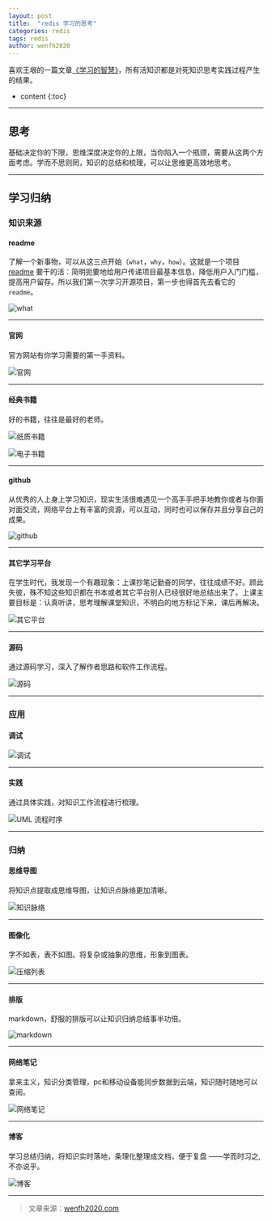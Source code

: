 ```yaml
---
layout: post
title:  "redis 学习的思考"
categories: redis
tags: redis
author: wenfh2020
---
```


喜欢王垠的一篇文章[《学习的智慧》](http://www.yinwang.org/blog-cn/2019/07/12/learning-philosophy)，所有活知识都是对死知识思考实践过程产生的结果。



* content
{:toc}

---

## 思考

基础决定你的下限，思维深度决定你的上限，当你陷入一个瓶颈，需要从这两个方面考虑。学而不思则罔，知识的总结和梳理，可以让思维更高效地思考。

---

## 学习归纳

### 知识来源

#### readme

了解一个新事物，可以从这三点开始（`what`，`why`，`how`）。这就是一个项目 [readme](https://github.com/antirez/redis/tree/2669fb8364c4c4080b7b75809ca94fc8022151de) 要干的活：简明扼要地给用户传递项目最基本信息，降低用户入门门槛，提高用户留存。所以我们第一次学习开源项目，第一步也得首先去看它的 `readme`。

![what](/images/2020-03-18-17-04-16.png)

---

#### 官网

官方网站有你学习需要的第一手资料。

![官网](/images/2020-02-20-16-01-33.png)

---

#### 经典书籍

好的书籍，往往是最好的老师。

![纸质书籍](/images/2020-02-20-16-02-02.png)

![电子书籍](/images/2020-02-20-16-02-14.png)

---

#### github

从优秀的人上身上学习知识，现实生活很难遇见一个高手手把手地教你或者与你面对面交流，网络平台上有丰富的资源，可以互动，同时也可以保存并且分享自己的成果。

![github](/images/2020-02-20-16-04-19.png)

---

#### 其它学习平台

在学生时代，我发现一个有趣现象：上课抄笔记勤奋的同学，往往成绩不好。顾此失彼，殊不知这些知识都在书本或者其它平台别人已经很好地总结出来了。上课主要目标是：认真听讲，思考理解课堂知识，不明白的地方标记下来，课后再解决。

![其它平台](/images/2020-02-20-16-01-49.png)

---

#### 源码

通过源码学习，深入了解作者思路和软件工作流程。

![源码](/images/2020-02-20-16-02-48.png)

---

### 应用

#### 调试

![调试](/images/2020-02-20-16-03-19.png)

---

#### 实践

通过具体实践，对知识工作流程进行梳理。

![UML 流程时序](/images/2020-02-20-16-03-39.png)

---

### 归纳

#### 思维导图

将知识点提取成思维导图，让知识点脉络更加清晰。

![知识脉络](/images/2020-02-20-16-03-03.png)

---

#### 图像化

字不如表，表不如图。将复杂或抽象的思维，形象到图表。

![压缩列表](/images/2020-02-20-16-44-19.png)

---

#### 排版

markdown，舒服的排版可以让知识归纳总结事半功倍。

![markdown](/images/2020-02-20-16-03-58.png)

---

#### 网络笔记

拿来主义，知识分类管理，pc和移动设备能同步数据到云端，知识随时随地可以查阅。

![网络笔记](/images/2020-02-20-16-02-34.png)

---

#### 博客

学习总结归纳，将知识实时落地，条理化整理成文档，便于复盘 ——学而时习之,不亦说乎。

![博客](/images/2020-02-20-16-07-43.png)

---

> 文章来源：[wenfh2020.com](https://wenfh2020.com/)
